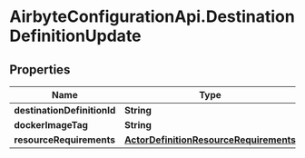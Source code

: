 # AirbyteConfigurationApi.DestinationDefinitionUpdate

## Properties

Name | Type | Description | Notes
------------ | ------------- | ------------- | -------------
**destinationDefinitionId** | **String** |  | 
**dockerImageTag** | **String** |  | [optional] 
**resourceRequirements** | [**ActorDefinitionResourceRequirements**](ActorDefinitionResourceRequirements.md) |  | [optional] 


